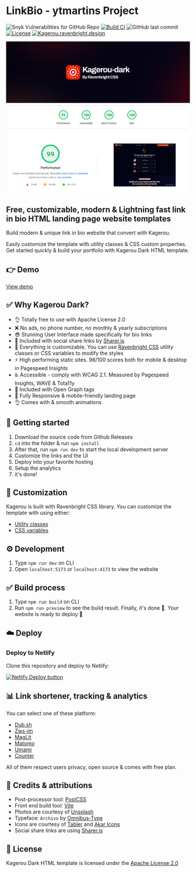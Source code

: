 # LinkBio - ytmartins Project 

![Snyk Vulnerabilities for GitHub Repo](https://img.shields.io/snyk/vulnerabilities/github/ariqnrnns/kagerou-dark)
[![Build CI](https://github.com/ariqnrnns/kagerou-dark/actions/workflows/build.yml/badge.svg)](https://github.com/ariqnrnns/kagerou-dark/actions/workflows/build.yml)
![GitHub last commit](https://img.shields.io/github/last-commit/ariqnrnns/kagerou-dark)
[![License](https://img.shields.io/badge/License-Apache%202.0-blue.svg)](https://opensource.org/licenses/Apache-2.0)
[![Kagerou.ravenbright.design](https://img.shields.io/website-up-down-green-red/http/shields.io.svg)](https://kagerou.ravenbright.design)

<p align="center">
<img src="https://raw.githubusercontent.com/ariqnrnns/kagerou-dark/main/src/Kagerou-dark-banner.jpg" alt="Kagerou Dark Banner">

<img src="https://raw.githubusercontent.com/ariqnrnns/kagerou-dark/main/src/Kagerou-dark-stats.jpg" alt="Kagerou Dark Stats">
</p>

## Free, customizable, modern & Lightning fast link in bio HTML landing page website templates

Build modern & unique link in bio website that convert with Kagerou.

Easily customize the template with utility classes & CSS custom properties. Get started quickly & build your portfolio with Kagerou Dark HTML template.

## 👉 Demo

[View demo](https://kagerou.ravenbright.design)

## ✅ Why Kagerou Dark?

- 👌 Totally free to use with Apache License 2.0
- ❌ No ads, no phone number, no monthly & yearly subscriptions
- 😎 Stunning User Interface made specifically for bio links
- 🔗 Included with social share links by [Sharer.js](https://ellisonleao.github.io/sharer.js/)
- 🎨 Everything is customizable. You can use [Ravenbright CSS](https://ravenbrightcss.com) utility classes or CSS variables to modify the styles
- ⚡ High performing static sites. 98/100 scores both for mobile & desktop in Pagespeed Insights
- ♿ Accessible - comply with WCAG 2.1. Measured by Pagespeed Insights, WAVE & Tota11y
- 📰 Included with Open Graph tags
- 📱 Fully Responsive & mobile-friendly landing page
- 👌 Comes with & smooth animations

## 🚀 Getting started

1. Download the source code from Github Releases
2. `cd` into the folder & run `npm install`
3. After that, run `npm run dev` to start the local development server
4. Customize the links and the UI
5. Deploy into your favorite hosting
6. Setup the analytics
7. it's done!

## 🎨 Customization

Kagerou is built with Ravenbright CSS library. You can customize the template with using either:

- [Utility classes](https://ravenbrightcss.com/docs/utilities/background)
- [CSS variables](https://ravenbrightcss.com/docs/customize/cssvariables)

## ⚙️ Development

1. Type `npm run dev` on CLI
2. Open `localhost:5173` or `localhost:4173` to view the website

## ✅ Build process

1. Type `npm run build` on CLI
2. Run `npm run preview` to see the build result. Finally, it's done 🎉. Your website is ready to deploy 🚀

## ☁️ Deploy

### Deploy to Netlify

Clone this repository and deploy to Netlify:

[![Netlify Deploy button](https://www.netlify.com/img/deploy/button.svg)](https://app.netlify.com/start/deploy?repository=https://github.com/ariqnrnns/kagerou-dark)

## 📊 Link shortener, tracking & analytics

You can select one of these platform:
- [Dub.sh](https://dub.sh/)
- [Zws-im](https://github.com/zws-im)
- [MagLit](https://github.com/NayamAmarshe/MagLit)
- [Matomo](https://matomo.org)
- [Umami](https://umami.is/)
- [Counter](https://counter.dev/)

All of them respect users privacy, open source & comes with free plan.

## 🤝 Credits & attributions

- Post-processor tool: [PostCSS](https://postcss.org)
- Front end build tool: [Vite](https://vitejs.dev)
- Photos are courtesy of [Unsplash](https://unsplash.com)
- Typeface: `Archivo` by [Omnibus-Type](https://fonts.google.com/specimen/Archivo)
- Icons are courtesy of [Tabler](https://tabler-icons.io/) and [Akar Icons](akaricons.com/)
- Social share links are using [Sharer.js](https://github.com/ellisonleao/sharer.js)

## 📝 License

Kagerou Dark HTML template is licensed under the [Apache License 2.0](https://github.com/ariqnrnns/kagerou-dark)
